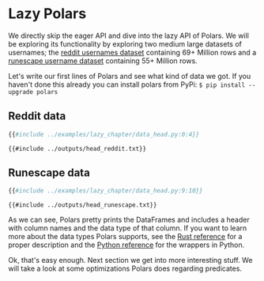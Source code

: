 # Lazy Polars
We directly skip the eager API and dive into the lazy API of Polars. We will be exploring its functionality by exploring
two medium large datasets of usernames; the [reddit usernames dataset](https://www.reddit.com/r/datasets/comments/9i8s5j/dataset_metadata_for_69_million_reddit_users_in/)
containing 69+ Million rows and a [runescape username dataset](https://github.com/RuneStar/name-cleanup-2014) containing
55+ Million rows.

Let's write our first lines of Polars and see what kind of data we got. If you haven't done this already you can install
polars from PyPi: `$ pip install --upgrade polars`

## Reddit data
```python
{{#include ../examples/lazy_chapter/data_head.py:0:4}}
```

```text
{{#include ../outputs/head_reddit.txt}}
```

## Runescape data
```python
{{#include ../examples/lazy_chapter/data_head.py:9:10}}
```

```text
{{#include ../outputs/head_runescape.txt}}
```

As we can see, Polars pretty prints the DataFrames and includes a header with column names and the data type of that column.
If you want to learn more about the data types Polars supports, 
see the [Rust reference](https://ritchie46.github.io/polars/polars/datatypes/enum.AnyType.html#variants) for a proper
description and the [Python reference](https://ritchie46.github.io/polars/polars/datatypes.html) for the wrappers in Python.

Ok, that's easy enough. Next section we get into more interesting stuff. We will take a look at some optimizations Polars 
does regarding predicates.
